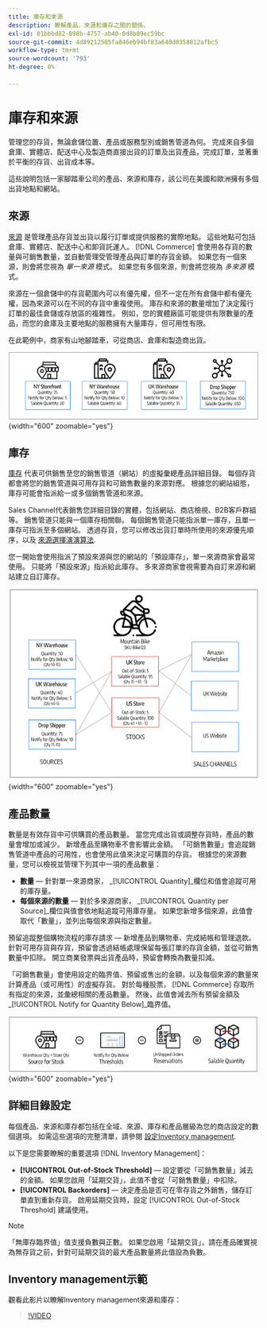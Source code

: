 ```yaml
---
title: 庫存和來源
description: 瞭解產品、來源和庫存之間的關係。
exl-id: 01bbbd82-898b-4757-ab40-0d8b89ec59bc
source-git-commit: 4d89212585fa846eb94bf83a640d0358812afbc5
workflow-type: tm+mt
source-wordcount: '793'
ht-degree: 0%

---
```


# 庫存和來源

管理您的存貨，無論倉儲位置、產品或服務型別或銷售管道為何。 完成來自多個倉庫、實體店、配送中心及製造商直接出貨的訂單及出貨產品，完成訂單，並著重於平衡的存貨、出貨成本等。

這些說明包括一家腳踏車公司的產品、來源和庫存，該公司在美國和歐洲擁有多個出貨地點和網站。

## 來源

[來源](sources-manage.md) 是管理產品存貨並出貨以履行訂單或提供服務的實際地點。 這些地點可包括倉庫、實體店、配送中心和卸貨託運人。 [!DNL Commerce] 會使用各存貨的數量與可銷售數量，並自動管理受管理產品與訂單的存貨金額。 如果您有一個來源，則會將您視為 _單一來源_ 模式。 如果您有多個來源，則會將您視為 _多來源_ 模式。

來源在一個倉儲中的存貨範圍內可以有優先權，但不一定在所有倉儲中都有優先權，因為來源可以在不同的存貨中重複使用。 庫存和來源的數量增加了決定履行訂單的最佳倉儲或存放區的複雜性。 例如，您的實體廠區可能提供有限數量的產品，而您的倉庫及主要地點的服務擁有大量庫存，但可用性有限。

在此範例中，商家有山地腳踏車，可從商店、倉庫和製造商出貨。

![範例來源圖表](assets/diagram-sources.png){width="600" zoomable="yes"}

## 庫存

[庫存](stocks-manage.md) 代表可供銷售至您的銷售管道（網站）的虛擬彙總產品詳細目錄。 每個存貨都會將您的銷售管道與可用存貨和可銷售數量的來源對應。 根據您的網站組態，庫存可能會指派給一或多個銷售管道和來源。

Sales Channel代表銷售您詳細目錄的實體，包括網站、商店檢視、B2B客戶群組等。 銷售管道只能與一個庫存相關聯。 每個銷售管道只能指派單一庫存，且單一庫存可指派至多個網站。 透過存貨，您可以修改出貨訂單時所使用的來源優先順序，以及 [來源選擇演演算法](selection-reservations.md).

您一開始會使用指派了預設來源與您的網站的「預設庫存」，單一來源商家會最常使用。 只能將「預設來源」指派給此庫存。 多來源商家會視需要為自訂來源和網站建立自訂庫存。

![商店庫存範例圖表](assets/diagram-stock.png){width="600" zoomable="yes"}

## 產品數量

數量是有效存貨中可供購買的產品數量。 當您完成出貨或調整存貨時，產品的數量會增加或減少。 新增產品至購物車不會影響此金額。 「可銷售數量」會追蹤銷售管道中產品的可用性，也會使用此值來決定可購買的存貨。 根據您的來源數量，您可以檢視並管理下列其中一項的產品數量：

- **數量**  — 針對單一來源商家， _[!UICONTROL Quantity]_欄位和值會追蹤可用的庫存量。
- **每個來源的數量**  — 對於多來源商家， _[!UICONTROL Quantity per Source]_欄位與值會依地點追蹤可用庫存量。 如果您新增多個來源，此值會取代「數量」，並列出每個來源與指定數量。

預留追蹤整個購物流程的庫存請求 — 新增產品到購物車、完成結帳和管理退款。 針對可用存貨與存貨，預留會透過結帳處理保留每張訂單的存貨金額，並從可銷售數量中扣除。 開立商業發票與出貨產品時，預留會轉換為數量扣減。

「可銷售數量」會使用設定的臨界值、預留或售出的金額，以及每個來源的數量來計算產品（或可用性）的虛擬存貨。 對於每種股票， [!DNL Commerce] 存取所有指定的來源，並彙總相關的產品數量。 然後，此值會減去所有預留金額及 _[!UICONTROL Notify for Quantity Below]_臨界值。

![計算存貨的可銷售數量](assets/diagram-salable-quantity.png){width="600" zoomable="yes"}

## 詳細目錄設定

每個產品、來源和庫存都包括在全域、來源、庫存和產品層級為您的商店設定的數個選項。 如需這些選項的完整清單，請參閱 [設定Inventory management](configuration.md).

以下是您需要瞭解的重要選項 [!DNL Inventory Management]：

- **[!UICONTROL Out-of-Stock Threshold]**  — 設定要從「可銷售數量」減去的金額。 如果您啟用「延期交貨」，此值不會從「可銷售數量」中扣除。
- **[!UICONTROL Backorders]**  — 決定產品是否可在零存貨之外銷售，儲存訂單直到重新存貨。 啟用延期交貨時，設定 [!UICONTROL Out-of-Stock Threshold] 建議使用。

>[!NOTE]
>
>「無庫存臨界值」值支援負數與正數。 如果您啟用「延期交貨」，請在產品確實視為無存貨之前，針對可延期交貨的最大產品數量將此值設為負數。

## Inventory management示範

觀看此影片以瞭解Inventory management來源和庫存：

>[!VIDEO](https://video.tv.adobe.com/v/343748?quality=12)
